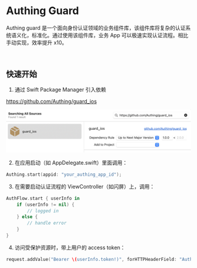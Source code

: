 # Authing Guard

Authing guard 是一个面向身份认证领域的业务组件库，该组件库将复杂的认证系统语义化，标准化。通过使用该组件库，业务 App 可以极速实现认证流程。相比手动实现，效率提升 x10。

<br>

## 快速开始

1. 通过 Swift Package Manager 引入依赖

https://github.com/Authing/guard_ios

![](./images/add_guard.png)

2. 在应用启动（如 AppDelegate.swift）里面调用：

```swift
Authing.start(appid: "your_authing_app_id");
```

3. 在需要启动认证流程的 ViewController（如闪屏）上，调用：

```swift
AuthFlow.start { userInfo in
    if (userInfo != nil) {
        // logged in
    } else {
        // handle error
    }
}
```

4. 访问受保护资源时，带上用户的 access token：

```swift
request.addValue("Bearer \(userInfo.token!)", forHTTPHeaderField: "Authorization")
```
